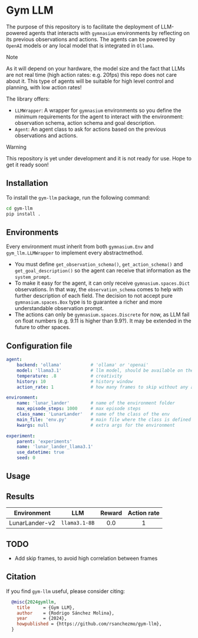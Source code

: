 # Gym LLM
The purpose of this repository is to facilitate the deployment of LLM-powered agents that interacts with `gymnasium` environments by reflecting on its previous observations and actions.
The agents can be powered by `OpenAI` models or any local model that is integrated in `Ollama`. 

> [!NOTE] 
> As it will depend on your hardware, the model size and the fact that LLMs are not real time (high action rates: e.g. 20fps) this repo does not care about it. This type of agents will be suitable for high level control and planning, with low action rates!

The library offers:
- `LLMWrapper`: A wrapper for `gymnasium` environments so you define the minimum requirements for the agent to interact with the environment: observation schema, action schema and goal description.
- `Agent`: An agent class to ask for actions based on the previous observations and actions.

> [!WARNING] 
> This repository is yet under development and it is not ready for use. Hope to get it ready soon!

## Installation
To install the `gym-llm` package, run the following command:
```bash
cd gym-llm
pip install .
```

## Environments
Every environment must inherit from both `gymnasium.Env` and `gym_llm.LLMWrapper` to implement every abstractmethod.

- You must define `get_observation_schema()`, `get_action_schema()` and `get_goal_description()` so the agent
can receive that information as the `system_prompt`.
- To make it easy for the agent, it can only receive `gymnasium.spaces.Dict` observations. In that way, the `observation_schema` comes to help with further description of each field. The decision to not accept 
pure `gymnasium.spaces.Box` type is to guarantee a richer and more understandable observation prompt. 
- The actions can only be `gymnasium.spaces.Discrete` for now, as LLM fail on float numbers (e.g. 9.11 is higher than 9.9?). It may be extended in the future to other spaces.

## Configuration file
```yaml
agent:
    backend: 'ollama'           # 'ollama' or 'openai'
    model: 'llama3.1'           # llm model, should be available on the backend
    temperature: .8             # creativity
    history: 10                 # history window
    action_rate: 1              # how many frames to skip without any action

environment:
    name: 'lunar_lander'        # name of the environment folder
    max_episode_steps: 1000     # max episode steps
    class_name: 'LunarLander'   # name of the class of the env
    main_file: 'env.py'         # main file where the class is defined
    kwargs: null                # extra args for the environment

experiment:
    parent: 'experiments'
    name: 'lunar_lander_llama3.1'
    use_datetime: true
    seed: 0
```

## Usage

## Results

| **Environment** |    **LLM**    | **Reward** | **Action rate** |
|:---------------:|:-------------:|:----------:|:---------------:|
| LunarLander-v2  | `llama3.1-8B` |    0.0     |        1        |

## TODO
- Add skip frames, to avoid high correlation between frames

## Citation
If you find `gym-llm` useful, please consider citing:

```bibtex
  @misc{2024gymllm,
    title     = {Gym LLM},
    author    = {Rodrigo Sánchez Molina},
    year      = {2024},
    howpublished = {https://github.com/rsanchezmo/gym-llm},
  }
```